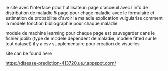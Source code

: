le site avec l'interface pour l'utilisateur:
  page d'acceuil avec l'info de distribution de maladie
  5 page pour chage maladie avec le formulaire et estimation de probabilite d'avoir la maladie
  explication vulgularise comment la modele fonction
  bibliographie pour chaque maladie

  modele de machine learning pour chaque page est sauvegarder dans le fichier joblib (type de modele dependent de maladie, modele fitted sur le tout dataset)
  il y a csv supplementaire pour creation de visuelles

  site can be found here 
  
https://disease-prediction-413720.ue.r.appspot.com/
